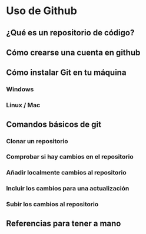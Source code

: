 # Uso de Github

## ¿Qué es un repositorio de código?


## Cómo crearse una cuenta en github


## Cómo instalar Git en tu máquina

### Windows


### Linux / Mac



## Comandos básicos de git


### Clonar un repositorio


### Comprobar si hay cambios en el repositorio


### Añadir localmente cambios al repositorio


### Incluir los cambios para una actualización


### Subir los cambios al repositorio



## Referencias para tener a mano
